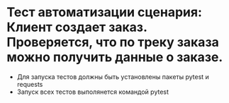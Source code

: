 # Тест автоматизации сценария: Клиент создает заказ. Проверяется, что по треку заказа можно получить данные о заказе.
- Для запуска тестов должны быть установлены пакеты pytest и requests
- Запуск всех тестов выполянется командой pytest